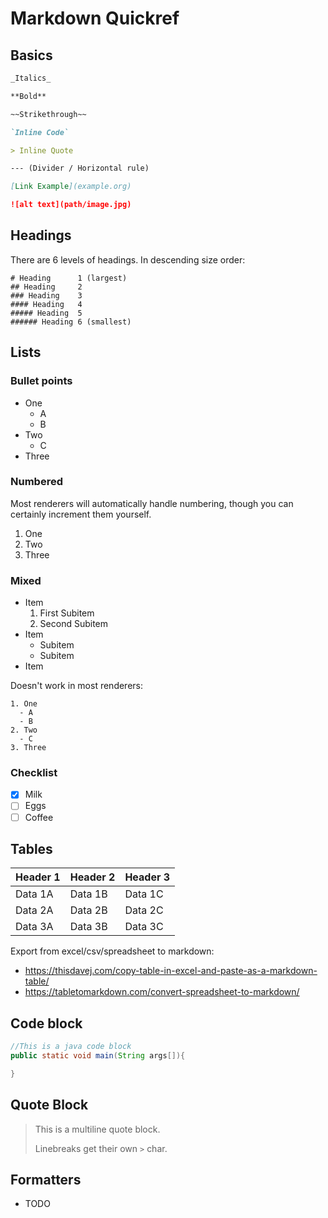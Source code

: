 # Markdown Quickref

## Basics

```markdown
_Italics_

**Bold**

~~Strikethrough~~

`Inline Code`

> Inline Quote

--- (Divider / Horizontal rule)

[Link Example](example.org)

![alt text](path/image.jpg)
```

## Headings

There are 6 levels of headings. In descending size order:

```
# Heading      1 (largest)
## Heading     2
### Heading    3
#### Heading   4
##### Heading  5
###### Heading 6 (smallest)
```

## Lists

### Bullet points

- One
  - A
  - B
- Two
  - C
- Three

### Numbered

Most renderers will automatically handle numbering, though you can certainly increment them yourself.

1. One
1. Two
1. Three

### Mixed

- Item
  1. First Subitem
  2. Second Subitem
- Item
  - Subitem
  - Subitem
- Item

Doesn't work in most renderers:

```
1. One
  - A
  - B
2. Two
  - C
3. Three
```

### Checklist

- [x] Milk
- [ ] Eggs
- [ ] Coffee

## Tables

| Header 1 | Header 2 | Header 3 |
| -------- | -------- | -------- |
| Data 1A  | Data 1B  | Data 1C  |
| Data 2A  | Data 2B  | Data 2C  |
| Data 3A  | Data 3B  | Data 3C  |

Export from excel/csv/spreadsheet to markdown:

- https://thisdavej.com/copy-table-in-excel-and-paste-as-a-markdown-table/
- https://tabletomarkdown.com/convert-spreadsheet-to-markdown/

## Code block

```java
//This is a java code block
public static void main(String args[]){

}
```

## Quote Block
> This is a multiline quote block.
>
> Linebreaks get their own `>` char.

## Formatters

- TODO
